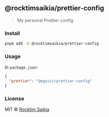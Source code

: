 ## @rocktimsaikia/prettier-config

> My personal Prettier config

### Install

```sh
pnpm add -D @rocktimsaikia/prettier-config
```

### Usage

In `package.json`:

```json
{
  "prettier": "@egoist/prettier-config"
}
```

### License

MIT &copy; [Rocktim Saikia](http://rocktimsaikia.dev)
